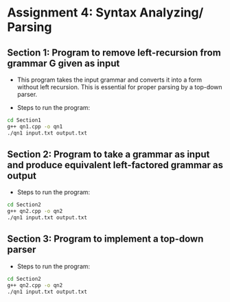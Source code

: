 # Assignment 4: Syntax Analyzing/ Parsing

## Section 1: Program to remove left-recursion from grammar G given as input

- This program takes the input grammar and converts it into a form without left recursion. This is essential for proper parsing by a top-down parser.

- Steps to run the program: 

```bash 
cd Section1
g++ qn1.cpp -o qn1
./qn1 input.txt output.txt 
```
## Section 2: Program to take a grammar as input and produce equivalent left-factored grammar as output

- Steps to run the program: 

```bash 
cd Section2
g++ qn2.cpp -o qn2
./qn1 input.txt output.txt 
```

## Section 3: Program to implement a top-down parser
- Steps to run the program: 

```bash 
cd Section2
g++ qn2.cpp -o qn2
./qn1 input.txt output.txt 
```
